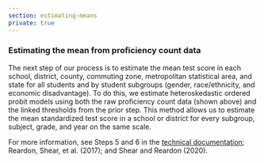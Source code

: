 ```yaml
---
section: estimating-means
private: true
---
```

<h3>Estimating the mean from proficiency count data</h3>

The next step of our process is to estimate the mean test score in each school, district, county, commuting zone, metropolitan statistical area, and state for all students and by student subgroups (gender, race/ethnicity, and economic disadvantage). To do this, we estimate heteroskedastic ordered probit models using both the raw proficiency count data (shown above) and the linked thresholds from the prior step. This method allows us to estimate the mean standardized test score in a school or district for every subgroup, subject, grade, and year on the same scale. 

For more information, see Steps 5 and 6 in the <a href="/papers/SEDA_documentation_v30_DRAFT09212019.pdf" target="_blank">technical documentation</a>; Reardon, Shear, et al. (2017); and Shear and Reardon (2020).